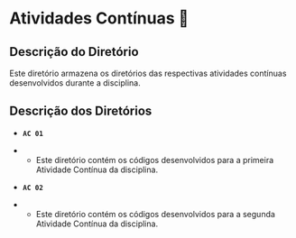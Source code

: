 # Atividades Contínuas 📓

## Descrição do Diretório

Este diretório armazena os diretórios das respectivas atividades contínuas desenvolvidos durante a disciplina.


## Descrição dos Diretórios

- **`AC 01`**
- - Este diretório contém os códigos desenvolvidos para a primeira Atividade Contínua da disciplina.

- **`AC 02`**
- - Este diretório contém os códigos desenvolvidos para a segunda Atividade Contínua da disciplina.